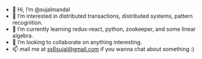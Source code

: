 - 👋 Hi, I’m @sujalmandal
- 👀 I’m interested in distributed transactions, distributed systems, pattern recognition.
- 🌱 I’m currently learning redux-react, python, zookeeper, and some linear algebra.
- 💞️ I’m looking to collaborate on anything interesting.
- 📫 mail me at ss6sujal@gmail.com if you wanna chat about something :)
